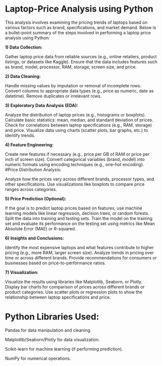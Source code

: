# Laptop-Price Analysis using Python
 
This analysis involves examining the pricing trends of laptops based on various factors such as brand, specifications, and market demand. Below is a bullet-point summary of the steps involved in performing a laptop price analysis using Python:

**1) Data Collection:**

Gather laptop price data from reliable sources (e.g., online retailers, product listings, or datasets like Kaggle).
Ensure that the data includes features such as brand, model, processor, RAM, storage, screen size, and price.

**2) Data Cleaning:**

Handle missing values by imputation or removal of incomplete rows.
Convert columns to appropriate data types (e.g., price as numeric, date as datetime).
Remove duplicates or irrelevant rows.

**3) Exploratory Data Analysis (EDA):**

Analyze the distribution of laptop prices (e.g., histograms or boxplots).
Calculate basic statistics: mean, median, and standard deviation of prices.
Check for correlations between laptop specifications (e.g., RAM, storage) and price.
Visualize data using charts (scatter plots, bar graphs, etc.) to identify trends.

**4) Feature Engineering:**

Create new features if necessary (e.g., price per GB of RAM or price per inch of screen size).
Convert categorical variables (brand, model) into numeric formats using encoding techniques (e.g., one-hot encoding).
#Price Distribution Analysis:

Analyze how the prices vary across different brands, processor types, and other specifications.
Use visualizations like boxplots to compare price ranges across categories.

**5) Price Prediction (Optional):**

If the goal is to predict laptop prices based on features, use machine learning models like linear regression, decision trees, or random forests.
Split the data into training and testing sets.
Train the model on the training set and evaluate its performance on the testing set using metrics like Mean Absolute Error (MAE) or R-squared.

**6) Insights and Conclusions:**

Identify the most expensive laptops and what features contribute to higher pricing (e.g., more RAM, larger screen size).
Analyze trends in pricing over time or across different brands.
Provide recommendations for consumers or businesses based on price-to-performance ratios.

**7) Visualization:**

Visualize the results using libraries like Matplotlib, Seaborn, or Plotly.
Display bar charts for comparison of prices across different brands or product categories.
Use scatter plots or regression plots to show the relationship between laptop specifications and price.

# Python Libraries Used:

Pandas for data manipulation and cleaning.

Matplotlib/Seaborn/Plotly for data visualization.

Scikit-learn for machine learning (if performing prediction).

NumPy for numerical operations.
